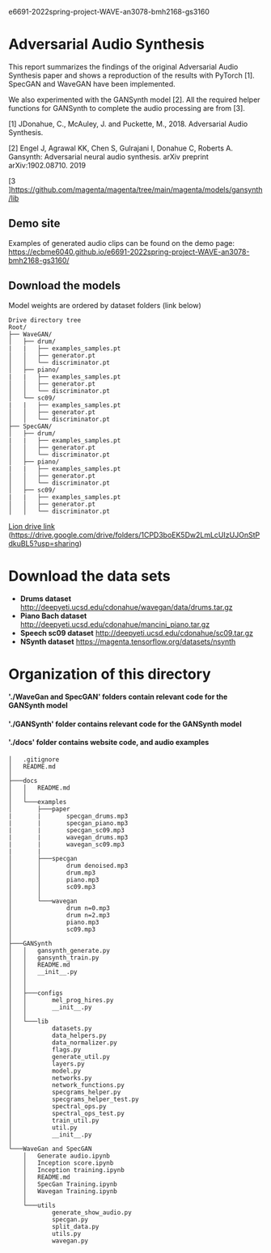 e6691-2022spring-project-WAVE-an3078-bmh2168-gs3160
# Adversarial Audio Synthesis
This report summarizes the findings of the original Adversarial Audio Synthesis paper and shows a reproduction of the results with PyTorch [1]. SpecGAN and WaveGAN have been implemented.

We also experimented with the GANSynth model [2].
All the required helper functions for GANSynth to complete the audio processing are from [3].

[1] JDonahue, C., McAuley, J. and Puckette, M., 2018. Adversarial Audio Synthesis. 

[2] Engel J, Agrawal KK, Chen S, Gulrajani I, Donahue C, Roberts A. Gansynth: Adversarial neural audio synthesis. arXiv preprint arXiv:1902.08710. 2019

[3 ]https://github.com/magenta/magenta/tree/main/magenta/models/gansynth/lib
## Demo site
Examples of generated audio clips can be found on the demo page: https://ecbme6040.github.io/e6691-2022spring-project-WAVE-an3078-bmh2168-gs3160/



## Download the models
Model weights are ordered by dataset folders (link below) 
```
Drive directory tree
Root/
├── WaveGAN/
│   ├── drum/
|   |   ├── examples_samples.pt
│   │   ├── generator.pt
│   │   └── discriminator.pt
│   ├── piano/
|   |   ├── examples_samples.pt
│   │   ├── generator.pt
│   │   └── discriminator.pt
│   └── sc09/
|   |   ├── examples_samples.pt
│   │   ├── generator.pt
│   │   └── discriminator.pt
├── SpecGAN/
│   ├── drum/
|   |   ├── examples_samples.pt
│   │   ├── generator.pt
│   │   └── discriminator.pt
│   ├── piano/
|   |   ├── examples_samples.pt
│   │   ├── generator.pt
│   │   └── discriminator.pt
│   ├── sc09/
|   |   ├── examples_samples.pt
│   │   ├── generator.pt
│   │   └── discriminator.pt
```
[Lion drive link](https://drive.google.com/drive/folders/1CPD3boEK5Dw2LmLcUIzUJOnStPdkuBL5?usp=sharing)
(https://drive.google.com/drive/folders/1CPD3boEK5Dw2LmLcUIzUJOnStPdkuBL5?usp=sharing)


# Download the data sets
- **Drums dataset** http://deepyeti.ucsd.edu/cdonahue/wavegan/data/drums.tar.gz
- **Piano Bach dataset** http://deepyeti.ucsd.edu/cdonahue/mancini_piano.tar.gz
- **Speech sc09 dataset** http://deepyeti.ucsd.edu/cdonahue/sc09.tar.gz
- **NSynth dataset** https://magenta.tensorflow.org/datasets/nsynth



# Organization of this directory

#### './WaveGan and SpecGAN' folders contain relevant code for the GANSynth model
#### './GANSynth' folder contains relevant code for the GANSynth model
#### './docs' folder contains website code, and audio examples
```
│   .gitignore
│   README.md
│
├───docs
│   │   README.md
│   │
│   └───examples
│       ├───paper
|       |       specgan_drums.mp3
|       |       specgan_piano.mp3
|       |       specgan_sc09.mp3
|       |       wavegan_drums.mp3
|       |       wavegan_sc09.mp3
|       |
│       ├───specgan
│       │       drum denoised.mp3
│       │       drum.mp3
│       │       piano.mp3
│       │       sc09.mp3
│       │
│       └───wavegan
│               drum n=0.mp3
│               drum n=2.mp3
│               piano.mp3
│               sc09.mp3
│
├───GANSynth
│   │   gansynth_generate.py
│   │   gansynth_train.py
│   │   README.md
│   │   __init__.py
│   │
│   │
│   ├───configs
│   │       mel_prog_hires.py
│   │       __init__.py
│   │
│   └───lib
│           datasets.py
│           data_helpers.py
│           data_normalizer.py
│           flags.py
│           generate_util.py
│           layers.py
│           model.py
│           networks.py
│           network_functions.py
│           specgrams_helper.py
│           specgrams_helper_test.py
│           spectral_ops.py
│           spectral_ops_test.py
│           train_util.py
│           util.py
│           __init__.py
│
└───WaveGan and SpecGAN
    │   Generate audio.ipynb
    │   Inception score.ipynb
    │   Inception training.ipynb
    │   README.md
    │   SpecGan Training.ipynb
    │   Wavegan Training.ipynb
    │
    └───utils
            generate_show_audio.py
            specgan.py
            split_data.py
            utils.py
            wavegan.py
```

